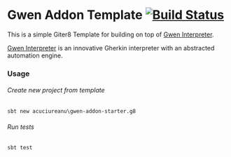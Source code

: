 # Gwen Addon Template   [![Build Status](https://travis-ci.org/acuciureanu/gwen-addon-starter.g8.svg?branch=master)](https://travis-ci.org/acuciureanu/gwen-addon-starter.g8)

This is a simple Giter8 Template for building on top of [Gwen Interpreter](https://github.com/gwen-interpreter/gwen).

[Gwen Interpreter](https://github.com/gwen-interpreter/gwen) is an innovative Gherkin interpreter with an abstracted automation engine. 

### Usage

###### Create new project from template
```sbt new acuciureanu\gwen-addon-starter.g8```

###### Run tests
```sbt test```
